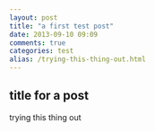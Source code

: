 ```yaml
---
layout: post
title: "a first test post"
date: 2013-09-10 09:09
comments: true
categories: test
alias: /trying-this-thing-out.html
---
```


## title for a post

trying this thing out
